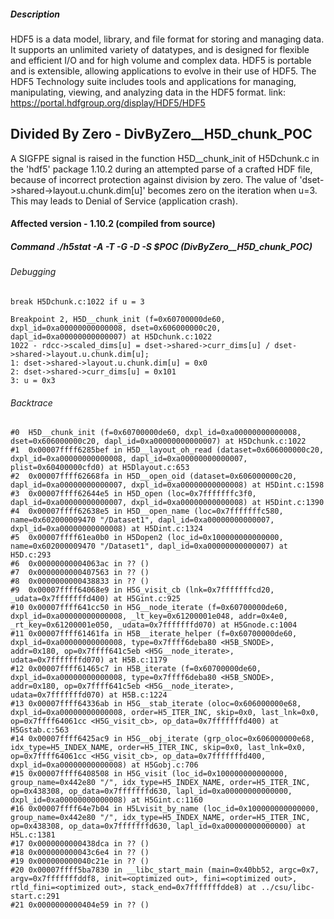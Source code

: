 ##### Description

HDF5 is a data model, library, and file format for storing and managing data. It supports an unlimited variety of datatypes, and is designed for flexible and efficient I/O and for high volume and complex data. HDF5 is portable and is extensible, allowing applications to evolve in their use of HDF5. The HDF5 Technology suite includes tools and applications for managing, manipulating, viewing, and analyzing data in the HDF5 format. link: https://portal.hdfgroup.org/display/HDF5/HDF5

## Divided By Zero - DivByZero__H5D_chunk_POC

A SIGFPE signal is raised in the function H5D__chunk_init of H5Dchunk.c in the 'hdf5' package 1.10.2 during an attempted parse of a crafted HDF file, because of incorrect protection against division by zero. The value of 'dset->shared->layout.u.chunk.dim[u]' becomes zero on the iteration when u=3. This may leads to Denial of Service (application crash).

#### Affected version - 1.10.2 (compiled from source)

##### Command ./h5stat -A -T -G -D -S $POC (DivByZero__H5D_chunk_POC)

###### Debugging

```
break H5Dchunk.c:1022 if u = 3

Breakpoint 2, H5D__chunk_init (f=0x60700000de60, dxpl_id=0xa00000000000008, dset=0x606000000c20, dapl_id=0xa00000000000007) at H5Dchunk.c:1022
1022 - rdcc->scaled_dims[u] = dset->shared->curr_dims[u] / dset->shared->layout.u.chunk.dim[u];
1: dset->shared->layout.u.chunk.dim[u] = 0x0
2: dset->shared->curr_dims[u] = 0x101
3: u = 0x3
```
###### Backtrace

```
#0  H5D__chunk_init (f=0x60700000de60, dxpl_id=0xa00000000000008, dset=0x606000000c20, dapl_id=0xa00000000000007) at H5Dchunk.c:1022
#1  0x00007ffff6285bef in H5D__layout_oh_read (dataset=0x606000000c20, dxpl_id=0xa00000000000008, dapl_id=0xa00000000000007, plist=0x60400000cfd0) at H5Dlayout.c:653
#2  0x00007ffff62668fa in H5D__open_oid (dataset=0x606000000c20, dapl_id=0xa00000000000007, dxpl_id=0xa00000000000008) at H5Dint.c:1598
#3  0x00007ffff62644e5 in H5D_open (loc=0x7fffffffc3f0, dapl_id=0xa00000000000007, dxpl_id=0xa00000000000008) at H5Dint.c:1390
#4  0x00007ffff62638e5 in H5D__open_name (loc=0x7fffffffc580, name=0x602000009470 "/Dataset1", dapl_id=0xa00000000000007, dxpl_id=0xa00000000000008) at H5Dint.c:1324
#5  0x00007ffff61ea0b0 in H5Dopen2 (loc_id=0x100000000000000, name=0x602000009470 "/Dataset1", dapl_id=0xa00000000000007) at H5D.c:293
#6  0x00000000004063ac in ?? ()
#7  0x0000000000407563 in ?? ()
#8  0x0000000000438833 in ?? ()
#9  0x00007ffff64068e9 in H5G_visit_cb (lnk=0x7fffffffcd20, _udata=0x7fffffffd400) at H5Gint.c:925
#10 0x00007ffff641cc50 in H5G__node_iterate (f=0x60700000de60, dxpl_id=0xa00000000000008, _lt_key=0x61200001e048, addr=0x4e0, _rt_key=0x61200001e050, _udata=0x7fffffffd070) at H5Gnode.c:1004
#11 0x00007ffff61461fa in H5B__iterate_helper (f=0x60700000de60, dxpl_id=0xa00000000000008, type=0x7ffff6deba80 <H5B_SNODE>, addr=0x180, op=0x7ffff641c5eb <H5G__node_iterate>, udata=0x7fffffffd070) at H5B.c:1179
#12 0x00007ffff61465c7 in H5B_iterate (f=0x60700000de60, dxpl_id=0xa00000000000008, type=0x7ffff6deba80 <H5B_SNODE>, addr=0x180, op=0x7ffff641c5eb <H5G__node_iterate>, udata=0x7fffffffd070) at H5B.c:1224
#13 0x00007ffff64336ab in H5G__stab_iterate (oloc=0x606000000e68, dxpl_id=0xa00000000000008, order=H5_ITER_INC, skip=0x0, last_lnk=0x0, op=0x7ffff64061cc <H5G_visit_cb>, op_data=0x7fffffffd400) at H5Gstab.c:563
#14 0x00007ffff6425ac9 in H5G__obj_iterate (grp_oloc=0x606000000e68, idx_type=H5_INDEX_NAME, order=H5_ITER_INC, skip=0x0, last_lnk=0x0, op=0x7ffff64061cc <H5G_visit_cb>, op_data=0x7fffffffd400, dxpl_id=0xa00000000000008) at H5Gobj.c:706
#15 0x00007ffff6408508 in H5G_visit (loc_id=0x100000000000000, group_name=0x442e80 "/", idx_type=H5_INDEX_NAME, order=H5_ITER_INC, op=0x438308, op_data=0x7fffffffd630, lapl_id=0xa00000000000000, dxpl_id=0xa00000000000008) at H5Gint.c:1160
#16 0x00007ffff64e7b04 in H5Lvisit_by_name (loc_id=0x100000000000000, group_name=0x442e80 "/", idx_type=H5_INDEX_NAME, order=H5_ITER_INC, op=0x438308, op_data=0x7fffffffd630, lapl_id=0xa00000000000000) at H5L.c:1381
#17 0x0000000000438dca in ?? ()
#18 0x000000000043c6e4 in ?? ()
#19 0x000000000040c21e in ?? ()
#20 0x00007ffff5ba7830 in __libc_start_main (main=0x40bb52, argc=0x7, argv=0x7fffffffddf8, init=<optimized out>, fini=<optimized out>, rtld_fini=<optimized out>, stack_end=0x7fffffffdde8) at ../csu/libc-start.c:291
#21 0x0000000000404e59 in ?? ()
```
